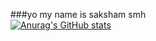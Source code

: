 
###yo my name is saksham smh
<br>
[![Anurag's GitHub stats](https://github-readme-stats.vercel.app/api?username=saksham4106)](https://github.com/anuraghazra/github-readme-stats)

<!--
**saksham4106/saksham4106** is a ✨ _special_ ✨ repository because its `README.md` (this file) appears on your GitHub profile.

Here are some ideas to get you started:

- 🔭 I’m currently working on ...
- 🌱 I’m currently learning ...
- 👯 I’m looking to collaborate on ...
- 🤔 I’m looking for help with ...
- 💬 Ask me about ...
- 📫 How to reach me: ...
- 😄 Pronouns: ...
- ⚡ Fun fact: ...
-->
